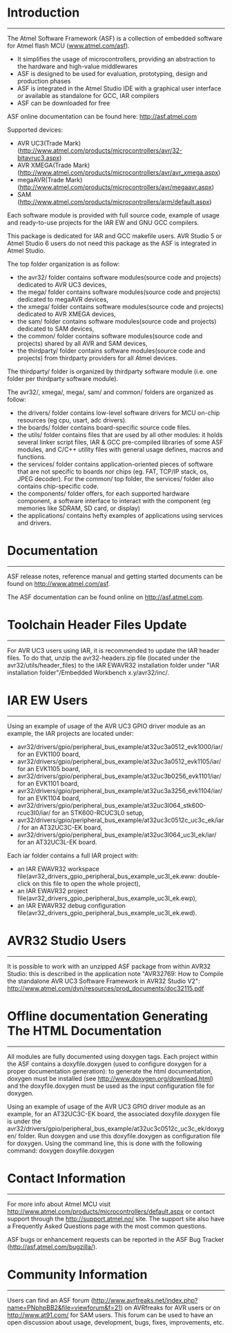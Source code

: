 # Introduction
----------------

The Atmel Software Framework (ASF) is a collection of embedded software for Atmel flash MCU (www.atmel.com/asf).
- It simplifies the usage of microcontrollers, providing an abstraction to the hardware and high-value middlewares
- ASF is designed to be used for evaluation, prototyping, design and production phases
- ASF is integrated in the Atmel Studio IDE with a graphical user interface or available as standalone for GCC, IAR compilers
- ASF can be downloaded for free

ASF online documentation can be found here: http://asf.atmel.com

Supported devices:
- AVR UC3(Trade Mark) (http://www.atmel.com/products/microcontrollers/avr/32-bitavruc3.aspx)
- AVR XMEGA(Trade Mark) (http://www.atmel.com/products/microcontrollers/avr/avr_xmega.aspx)
- megaAVR(Trade Mark) (http://www.atmel.com/products/microcontrollers/avr/megaavr.aspx)
- SAM (http://www.atmel.com/products/microcontrollers/arm/default.aspx)

Each software module is provided with full source code, example of usage and
ready-to-use projects for the IAR EW and GNU GCC compilers.

This package is dedicated for IAR and GCC makefile users. AVR Studio 5 or Atmel Studio 6 users do not
need this package as the ASF is integrated in Atmel Studio.

The top folder organization is as follow:
- the avr32/ folder contains software modules(source code and projects) dedicated to AVR UC3 devices,
- the mega/ folder contains software modules(source code and projects) dedicated to megaAVR devices,
- the xmega/ folder contains software modules(source code and projects) dedicated to AVR XMEGA devices,
- the sam/ folder contains software modules(source code and projects) dedicated to SAM devices,
- the common/ folder contains software modules(source code and projects) shared by all AVR and SAM devices,
- the thirdparty/ folder contains software modules(source code and projects) from thirdparty providers for all Atmel devices.

The thirdparty/ folder is organized by thirdparty software module (i.e. one folder per thirdparty software module).

The avr32/, xmega/, mega/, sam/ and common/ folders are organized as follow:
- the drivers/ folder contains low-level software drivers for MCU on-chip resources (eg cpu, usart, adc drivers).
- the boards/ folder contains board-specific source code files.
- the utils/ folder contains files that are used by all other modules: it holds
several linker script files, IAR & GCC pre-compiled libraries of some ASF modules,
and C/C++ utility files with general usage defines, macros and functions.
- the services/ folder contains application-oriented pieces of software that are
not specific to boards nor chips (eg. FAT, TCP/IP stack, os, JPEG decoder).
For the common/ top folder, the services/ folder also contains chip-specific code.
- the components/ folder offers, for each supported hardware component, a software
interface to interact with the component (eg memories like SDRAM, SD card, or display)
- the applications/ contains hefty examples of applications using services and drivers.


# Documentation
--------------------------

ASF release notes, reference manual and getting started documents can be found on http://www.atmel.com/asf.

The ASF documentation can be found online on http://asf.atmel.com.


# Toolchain Header Files Update
---------------------------------

For AVR UC3 users using IAR, it is recommended to update the IAR header files.
To do that, unzip the avr32-headers.zip file (located under
the avr32/utils/header_files) to the IAR EWAVR32 installation folder
under "IAR installation folder"/Embedded Workbench x.y/avr32/inc/.


# IAR EW Users
----------------

Using an example of usage of the AVR UC3 GPIO driver module as an example, the
IAR projects are located under:
- avr32/drivers/gpio/peripheral_bus_example/at32uc3a0512_evk1000/iar/ for an EVK1100 board,
- avr32/drivers/gpio/peripheral_bus_example/at32uc3a0512_evk1105/iar/ for an EVK1105 board,
- avr32/drivers/gpio/peripheral_bus_example/at32uc3b0256_evk1101/iar/ for an EVK1101 board,
- avr32/drivers/gpio/peripheral_bus_example/at32uc3a3256_evk1104/iar/ for an EVK1104 board,
- avr32/drivers/gpio/peripheral_bus_example/at32uc3l064_stk600-rcuc3l0/iar/ for an STK600-RCUC3L0 setup,
- avr32/drivers/gpio/peripheral_bus_example/at32uc3c0512c_uc3c_ek/iar/ for an AT32UC3C-EK board,
- avr32/drivers/gpio/peripheral_bus_example/at32uc3l064_uc3l_ek/iar/ for an AT32UC3L-EK board.

Each iar folder contains a full IAR project with:
- an IAR EWAVR32 workspace file(avr32_drivers_gpio_peripheral_bus_example_uc3l_ek.eww: double-click on this file to open the whole project),
- an IAR EWAVR32 project file(avr32_drivers_gpio_peripheral_bus_example_uc3l_ek.ewp),
- an IAR EWAVR32 debug configuration file(avr32_drivers_gpio_peripheral_bus_example_uc3l_ek.ewd).


# AVR32 Studio Users
----------------------

It is possible to work with an unzipped ASF package from within AVR32 Studio: this
is described in the application note "AVR32769: How to Compile the standalone AVR
UC3 Software Framework in AVR32 Studio V2": http://www.atmel.com/dyn/resources/prod_documents/doc32115.pdf


# Offline documentation Generating The HTML Documentation
-------------------------------------

All modules are fully documented using doxygen tags. Each project within the ASF
contains a doxyfile.doxygen (used to configure doxygen for a proper documentation
generation): to generate the html documentation, doxygen must be installed (see
http://www.doxygen.org/download.html) and the doxyfile.doxygen must be used as
the input configuration file for doxygen.

Using an example of usage of the AVR UC3 GPIO driver module as an example, for
an AT32UC3C-EK board, the associated doxyfile.doxygen file is under the
avr32/drivers/gpio/peripheral_bus_example/at32uc3c0512c_uc3c_ek/doxygen/ folder.
Run doxygen and use this doxyfile.doxygen as configuration file for doxygen.
Using the command line, this is done with the following command: doxygen doxyfile.doxygen


# Contact Information
-----------------------

For more info about Atmel MCU visit http://www.atmel.com/products/microcontrollers/default.aspx or contact support through the http://support.atmel.no/ site.
The support site also have a Frequently Asked Questions page with the most common questions.

ASF bugs or enhancement requests can be reported in the ASF Bug Tracker (http://asf.atmel.com/bugzilla/).


# Community Information
-------------------------

Users can find an ASF forum (http://www.avrfreaks.net/index.php?name=PNphpBB2&file=viewforum&f=21) on AVRfreaks for AVR users or on http://www.at91.com/ for SAM users.
This forum can be used to have an open discussion about usage, development, bugs, fixes, improvements, etc.
